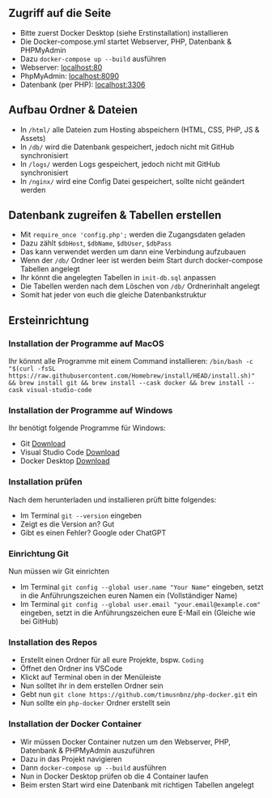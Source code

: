 ## Zugriff auf die Seite
- Bitte zuerst Docker Desktop (siehe Erstinstallation) installieren
- Die Docker-compose.yml startet Webserver, PHP, Datenbank & PHPMyAdmin
- Dazu `docker-compose up --build` ausführen
- Webserver: [localhost:80](http://localhost:80)
- PhpMyAdmin: [localhost:8090](http://localhost:8090)
- Datenbank (per PHP): [localhost:3306](http://localhost:3306)

## Aufbau Ordner & Dateien
- In `/html/` alle Dateien zum Hosting abspeichern (HTML, CSS, PHP, JS & Assets)
- In `/db/` wird die Datenbank gespeichert, jedoch nicht mit GitHub synchronisiert
- In `/logs/` werden Logs gespeichert, jedoch nicht mit GitHub synchronisiert
- In `/nginx/` wird eine Config Datei gespeichert, sollte nicht geändert werden

## Datenbank zugreifen & Tabellen erstellen
- Mit `require_once 'config.php';` werden die Zugangsdaten geladen
- Dazu zählt `$dbHost`, `$dbName`, `$dbUser`, `$dbPass`
- Das kann verwendet werden um dann eine Verbindung aufzubauen
- Wenn der `/db/` Ordner leer ist werden beim Start durch docker-compose Tabellen angelegt
- Ihr könnt die angelegten Tabellen in `init-db.sql` anpassen
- Die Tabellen werden nach dem Löschen von `/db/` Ordnerinhalt angelegt
- Somit hat jeder von euch die gleiche Datenbankstruktur

## Ersteinrichtung

### Installation der Programme auf MacOS
Ihr könnnt alle Programme mit einem Command installieren: `/bin/bash -c "$(curl -fsSL https://raw.githubusercontent.com/Homebrew/install/HEAD/install.sh)" && brew install git && brew install --cask docker && brew install --cask visual-studio-code`

### Installation der Programme auf Windows
Ihr benötigt folgende Programme für Windows:
- Git [Download](https://git-scm.com/downloads/win)
- Visual Studio Code [Download](https://code.visualstudio.com/download) 
- Docker Desktop [Download](https://www.docker.com/products/docker-desktop/)

### Installation prüfen
Nach dem herunterladen und installieren prüft bitte folgendes:
- Im Terminal `git --version` eingeben
- Zeigt es die Version an? Gut
- Gibt es einen Fehler? Google oder ChatGPT

### Einrichtung Git
Nun müssen wir Git einrichten
- Im Terminal `git config --global user.name "Your Name"` eingeben, setzt in die Anführungszeichen euren Namen ein (Vollständiger Name)
- Im Terminal `git config --global user.email "your.email@example.com"` eingeben, setzt in die Anführungszeichen eure E-Mail ein (Gleiche wie bei GitHub)

### Installation des Repos
- Erstellt einen Ordner für all eure Projekte, bspw. `Coding`
- Öffnet den Ordner ins VSCode
- Klickt auf Terminal oben in der Menüleiste
- Nun solltet ihr in dem erstellen Ordner sein
- Gebt nun `git clone https://github.com/timusnbnz/php-docker.git` ein
- Nun sollte ein `php-docker` Ordner erstellt sein

### Installation der Docker Container
- Wir müssen Docker Container nutzen um den Webserver, PHP, Datenbank & PHPMyAdmin auszuführen
- Dazu in das Projekt navigieren
- Dann `docker-compose up --build` ausführen
- Nun in Docker Desktop prüfen ob die 4 Container laufen
- Beim ersten Start wird eine Datenbank mit richtigen Tabellen angelegt
